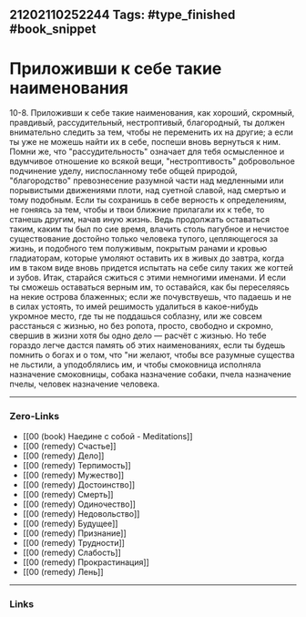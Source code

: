 21202110252244
Tags: #type_finished #book_snippet 
---
# Приложивши к себе такие наименования

 10-8. Приложивши к себе такие наименования, как хороший, скромный, правдивый, рассудительный, нестроптивый, благородный, ты должен внимательно следить за тем, чтобы не переменить их на другие; а если ты уже не можешь найти их в себе, поспеши вновь вернуться к ним. Помни же, что "рассудительность" означает для тебя осмысленное и вдумчивое отношение ко всякой вещи, "нестроптивость"  добровольное подчинение уделу, ниспосланному тебе общей природой, "благородство"  превознесение разумной части над медленными или порывистыми движениями плоти, над суетной славой, над смертью и тому подобным. Если ты сохранишь в себе верность к определениям, не гоняясь за тем, чтобы и твои ближние прилагали их к тебе, то станешь другим, начав иную жизнь. Ведь продолжать оставаться таким, каким ты был по сие время, влачить столь пагубное и нечистое существование достойно только человека тупого, цепляющегося за жизнь, и подобного тем полуживым, покрытым ранами и кровью гладиаторам, которые умоляют оставить их в живых до завтра, когда им в таком виде вновь придется испытать на себе силу таких же когтей и зубов. Итак, старайся сжиться с этими немногими именами. И если ты сможешь оставаться верным им, то оставайся, как бы переселяясь на некие острова блаженных; если же почувствуешь, что падаешь и не в силах устоять, то имей решимость удалиться в какое-нибудь укромное место, где ты не поддашься соблазну, или же совсем расстанься с жизнью, но без ропота, просто, свободно и скромно, свершив в жизни хотя бы одно дело — расчёт с жизнью. Но тебе гораздо легче дастся память об этих наименованиях, если ты будешь помнить о богах и о том, что "ни желают, чтобы все разумные существа не льстили, а уподоблялись им, и чтобы смоковница исполняла назначение смоковницы, собака  назначение собаки, пчела  назначение пчелы, человек  назначение человека. 

---
### Zero-Links
 - [[00 (book) Наедине с собой - Meditations]]
 - [[00 (remedy) Счастье]]
 - [[00 (remedy) Дело]]
 - [[00 (remedy) Терпимость]]
 - [[00 (remedy) Мужество]]
 - [[00 (remedy) Достоинство]]
 - [[00 (remedy) Смерть]]
 - [[00 (remedy) Одиночество]]
 - [[00 (remedy) Недовольство]]
 - [[00 (remedy) Будущее]]
 - [[00 (remedy) Признание]]
 - [[00 (remedy) Трудности]]
 - [[00 (remedy) Слабость]]
 - [[00 (remedy) Прокрастинация]]
 - [[00 (remedy) Лень]]
---
### Links
